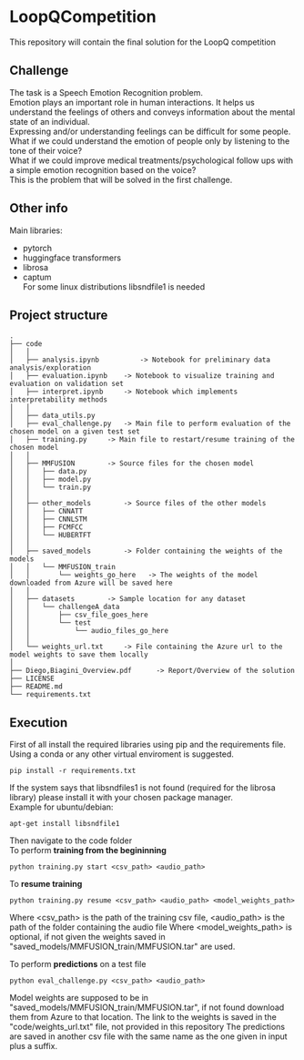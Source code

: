 # LoopQCompetition
This repository will contain the final solution for the LoopQ competition  

## Challenge 
The task is a Speech Emotion Recognition problem.  
Emotion plays an important role in human interactions. It helps us understand the feelings of others and conveys information about the mental state of an individual.  
Expressing and/or understanding feelings can be difficult for some people.  
What if we could understand the emotion of people only by listening to the tone of their voice?  
What if we could improve medical treatments/psychological follow ups with a simple emotion recognition based on the voice?  
This is the problem that will be solved in the first challenge.  

## Other info
Main libraries:  
- pytorch
- huggingface transformers
- librosa
- captum  
For some linux distributions libsndfile1 is needed

## Project structure

	.
	├── code
	│   │
	│   ├── analysis.ipynb          -> Notebook for preliminary data analysis/exploration
	│   ├── evaluation.ipynb	-> Notebook to visualize training and evaluation on validation set
	│   ├── interpret.ipynb		-> Notebook which implements interpretability methods
	│   │
	│   ├── data_utils.py
	│   ├── eval_challenge.py	-> Main file to perform evaluation of the chosen model on a given test set
	│   ├── training.py		-> Main file to restart/resume training of the chosen model
	│   │
	│   ├── MMFUSION		-> Source files for the chosen model
	│   │   ├── data.py
	│   │   ├── model.py
	│   │   └── train.py
	│   │
	│   ├── other_models		-> Source files of the other models
	│   │   ├── CNNATT
	│   │   ├── CNNLSTM
	│   │   ├── FCMFCC
	│   │   └── HUBERTFT
	│   │
	│   ├── saved_models		-> Folder containing the weights of the models
	│   │   └── MMFUSION_train
	│   │       └── weights_go_here	  -> The weights of the model downloaded from Azure will be saved here
	│   │
	│   ├── datasets		-> Sample location for any dataset
	│   │   └── challengeA_data
	│   │       ├── csv_file_goes_here
	│   │       └── test
	│   │           └── audio_files_go_here
	│   │
	│   └── weights_url.txt		-> File containing the Azure url to the model weights to save them locally
	│
	├── Diego,Biagini_Overview.pdf 		-> Report/Overview of the solution
	├── LICENSE
	├── README.md
	└── requirements.txt

## Execution
First of all install the required libraries using pip and the requirements file.  
Using a conda or any other virtual enviroment is suggested.

    pip install -r requirements.txt

If the system says that libsndfiles1 is not found (required for the librosa library) please install it with your chosen package manager.  
Example for ubuntu/debian:
	
	apt-get install libsndfile1

Then navigate to the code folder  
To perform **training from the begininning**

    python training.py start <csv_path> <audio_path>

To **resume training**

    python training.py resume <csv_path> <audio_path> <model_weights_path>

Where <csv_path> is the path of the training csv file, <audio_path> is the path of the folder containing the audio file
Where <model_weights_path> is optional, if not given the weights saved in "saved_models/MMFUSION_train/MMFUSION.tar" are used. 

To perform **predictions** on a test file  

    python eval_challenge.py <csv_path> <audio_path>

Model weights are supposed to be in "saved_models/MMFUSION_train/MMFUSION.tar", if not found download them from Azure to that location.
The link to the weights is saved in the "code/weights_url.txt" file, not provided in this repository
The predictions are saved in another csv file with the same name as the one given in input plus a suffix.
